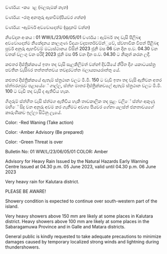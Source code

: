 වර්ණය: -ක ොළ (බලපෑමක් නැත)

වර්ණය: -රතු අනතුරු ඇඟවීම(පියවර ගන්න)

වර්ණය: -ඇම්බර් අවවොදොත්ම (සූදානම් වන්න)

නිවේදන අංකය : 01 WW/L/23/06/05/01 වර්ණය : ඇම්බර් තද වැසි පිලිබඳ අවවොදොත්ම නිකේදනය කාලගුණ විදයා වදපාර්තවම්න්ුවේ, ස්වභාවික විපත් පිළිබඳ පූර්ව අනුරු ඇඟවීවම් මධ්‍යස්ථානය විසින් 2023 ජූනි මස 06 වන දින ප.ව. 04.30 වන වතක් වලංගු වන පරිදි 2023 ජූනි මස 05 වන දින ප.ව. 04.30 ට නිකුත් කරන ලදී.

කළුතර දිස්ත්‍රික්කයේ ඉතා තද වැසි සැලකිලිමත් වන්න! දිවයියේ නිරිත දිග යකාටයස්ත්‍ර පවතින වැසිබර තත්තත්තවය තවදුරටත්ත බලායපායරාත්තු යේ.

කළුතර දිස්ත්‍රික්කයේ ඇතැම් ස්ත්‍රථාන වලට මි.මී. 150 ට වැඩි ඉතා තද වැසි ඇතිවන අතර ස්ත්‍බරගමුව පළායේේ ගාල්ල, ස්ත්‍හ මාතර දිස්ත්‍රික්කවලේ ඇතැම් ස්ත්‍රථාන වලට මි.මි. 100 ට වැඩි තද වැසි ද ඇතිවිය හැක.

ගිගුරුම් ස්ත්‍හිත වැසි ස්ත්‍මග ඇතිවිය හැකි තාවකාලික තද සුළං වලිේ ස්ත්‍හ අකුණු මඟිේ සිදු වන අනුරු අවම කර ගැනීමට අවශ්‍ය පියවර ගේනා යලස්ත්‍ ජනතාවයගේ කාරුණිකව ඉල්ලා සිටිනු ලැයේ.

Color: -Red Waning (Take action)

Color: -Amber Advisory (Be prepared)

Color: -Green Threat is over

Bulletin No: 01 WW/L/23/06/05/01 COLOR: Amber

Advisory for Heavy Rain Issued by the Natural Hazards Early Warning Centre Issued at 04.30 p.m. 05 June 2023, valid until 04.30 p.m. 06 June 2023

Very heavy rain for Kalutara district.

PLEASE BE AWARE!

Showery condition is expected to continue over south-western part of the island.

Very heavy showers above 150 mm are likely at some places in Kalutara district. Heavy showers above 100 mm are likely at some places in the Sabaragamuwa Province and in Galle and Matara districts.

General public is kindly requested to take adequate precautions to minimize damages caused by temporary localized strong winds and lightning during thundershowers.